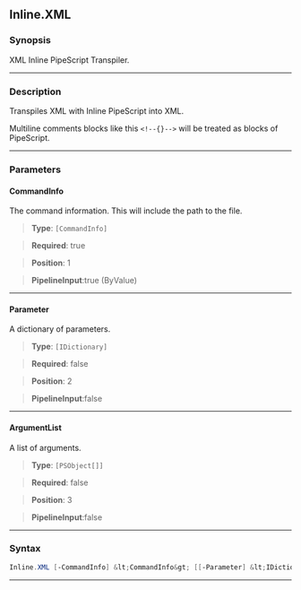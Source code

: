 
Inline.XML
----------
### Synopsis
XML Inline PipeScript Transpiler.

---
### Description

Transpiles XML with Inline PipeScript into XML.

Multiline comments blocks like this ```<!--{}-->``` will be treated as blocks of PipeScript.

---
### Parameters
#### **CommandInfo**

The command information.  This will include the path to the file.



> **Type**: ```[CommandInfo]```

> **Required**: true

> **Position**: 1

> **PipelineInput**:true (ByValue)



---
#### **Parameter**

A dictionary of parameters.



> **Type**: ```[IDictionary]```

> **Required**: false

> **Position**: 2

> **PipelineInput**:false



---
#### **ArgumentList**

A list of arguments.



> **Type**: ```[PSObject[]]```

> **Required**: false

> **Position**: 3

> **PipelineInput**:false



---
### Syntax
```PowerShell
Inline.XML [-CommandInfo] &lt;CommandInfo&gt; [[-Parameter] &lt;IDictionary&gt;] [[-ArgumentList] &lt;PSObject[]&gt;] [&lt;CommonParameters&gt;]
```
---



